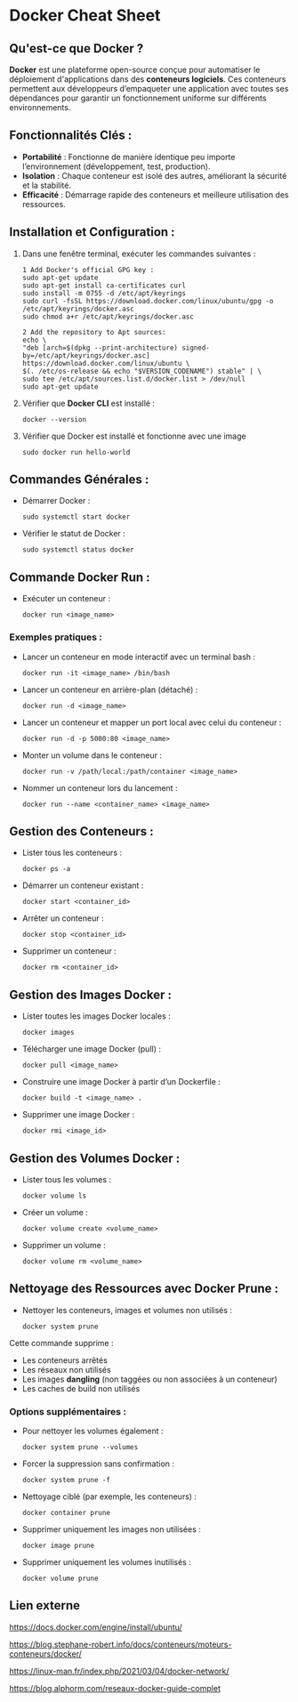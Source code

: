 
# Docker Cheat Sheet

## Qu'est-ce que Docker ?
**Docker** est une plateforme open-source conçue pour automatiser le déploiement d'applications dans des **conteneurs logiciels**. Ces conteneurs permettent aux développeurs d’empaqueter une application avec toutes ses dépendances pour garantir un fonctionnement uniforme sur différents environnements.

## Fonctionnalités Clés :
- **Portabilité** : Fonctionne de manière identique peu importe l’environnement (développement, test, production).
- **Isolation** : Chaque conteneur est isolé des autres, améliorant la sécurité et la stabilité.
- **Efficacité** : Démarrage rapide des conteneurs et meilleure utilisation des ressources.

## Installation et Configuration :
1. Dans une fenêtre terminal, exécuter les commandes suivantes :
    ```
    1 Add Docker's official GPG key :  
    sudo apt-get update  
    sudo apt-get install ca-certificates curl
    sudo install -m 0755 -d /etc/apt/keyrings
    sudo curl -fsSL https://download.docker.com/linux/ubuntu/gpg -o /etc/apt/keyrings/docker.asc
    sudo chmod a+r /etc/apt/keyrings/docker.asc

    2 Add the repository to Apt sources:
    echo \
    "deb [arch=$(dpkg --print-architecture) signed-by=/etc/apt/keyrings/docker.asc] https://download.docker.com/linux/ubuntu \
    $(. /etc/os-release && echo "$VERSION_CODENAME") stable" | \
    sudo tee /etc/apt/sources.list.d/docker.list > /dev/null
    sudo apt-get update
    ```

2. Vérifier que **Docker CLI** est installé :
    ```
    docker --version
    ```

3. Vérifier que Docker est installé et fonctionne avec une image
    ```
    sudo docker run hello-world
    ```

## Commandes Générales :
- Démarrer Docker :
    ```
    sudo systemctl start docker
    ```
- Vérifier le statut de Docker :
    ```
    sudo systemctl status docker
    ```

## Commande Docker Run :
- Exécuter un conteneur :
    ```
    docker run <image_name>
    ```

### Exemples pratiques :
- Lancer un conteneur en mode interactif avec un terminal bash :
    ```
    docker run -it <image_name> /bin/bash
    ```

- Lancer un conteneur en arrière-plan (détaché) :
    ```
    docker run -d <image_name>
    ```

- Lancer un conteneur et mapper un port local avec celui du conteneur :
    ```
    docker run -d -p 5000:80 <image_name>
    ```

- Monter un volume dans le conteneur :
    ```
    docker run -v /path/local:/path/container <image_name>
    ```

- Nommer un conteneur lors du lancement :
    ```
    docker run --name <container_name> <image_name>
    ```

## Gestion des Conteneurs :
- Lister tous les conteneurs :
    ```
    docker ps -a
    ```

- Démarrer un conteneur existant :
    ```
    docker start <container_id>
    ```

- Arrêter un conteneur :
    ```
    docker stop <container_id>
    ```

- Supprimer un conteneur :
    ```
    docker rm <container_id>
    ```

## Gestion des Images Docker :
- Lister toutes les images Docker locales :
    ```
    docker images
    ```

- Télécharger une image Docker (pull) :
    ```
    docker pull <image_name>
    ```

- Construire une image Docker à partir d’un Dockerfile :
    ```
    docker build -t <image_name> .
    ```

- Supprimer une image Docker :
    ```
    docker rmi <image_id>
    ```

## Gestion des Volumes Docker :
- Lister tous les volumes :
    ```
    docker volume ls
    ```

- Créer un volume :
    ```
    docker volume create <volume_name>
    ```

- Supprimer un volume :
    ```
    docker volume rm <volume_name>
    ```

## Nettoyage des Ressources avec Docker Prune :
- Nettoyer les conteneurs, images et volumes non utilisés :
    ```
    docker system prune
    ```

Cette commande supprime :
- Les conteneurs arrêtés
- Les réseaux non utilisés
- Les images **dangling** (non taggées ou non associées à un conteneur)
- Les caches de build non utilisés

### Options supplémentaires :
- Pour nettoyer les volumes également :
    ```
    docker system prune --volumes
    ```

- Forcer la suppression sans confirmation :
    ```
    docker system prune -f
    ```

- Nettoyage ciblé (par exemple, les conteneurs) :
    ```
    docker container prune
    ```

- Supprimer uniquement les images non utilisées :
    ```
    docker image prune
    ```

- Supprimer uniquement les volumes inutilisés :
    ```
    docker volume prune
    ```
## Lien externe

https://docs.docker.com/engine/install/ubuntu/  

https://blog.stephane-robert.info/docs/conteneurs/moteurs-conteneurs/docker/

https://linux-man.fr/index.php/2021/03/04/docker-network/

https://blog.alphorm.com/reseaux-docker-guide-complet
